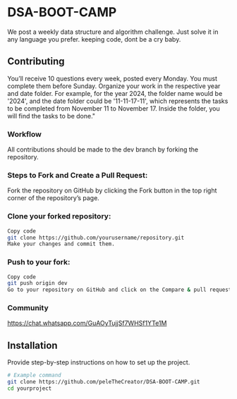 # DSA-BOOT-CAMP
We post a weekly data structure and algorithm challenge. Just solve it in any language you prefer.
keeping code, dont be a cry baby.


## Contributing
You’ll receive 10 questions every week, posted every Monday. You must complete them before Sunday. Organize your work in the respective year and date folder. For example, for the year 2024, the folder name would be '2024', and the date folder could be '11-11-17-11', which represents the tasks to be completed from November 11 to November 17. Inside the folder, you will find the tasks to be done."

  ### Workflow
  All contributions should be made to the dev branch by forking the repository.

  ### Steps to Fork and Create a Pull Request:
   Fork the repository on GitHub by clicking the Fork button in the top right corner of the repository’s page.

  ### Clone your forked repository:

```bash
Copy code
git clone https://github.com/yourusername/repository.git
Make your changes and commit them.
```
  ### Push to your fork:

```bash
Copy code
git push origin dev
Go to your repository on GitHub and click on the Compare & pull request button to create a pull request to the original repository.
```
  ### Community
  https://chat.whatsapp.com/GuAOyTujjSf7WHSf1YTe1M
  
## Installation

Provide step-by-step instructions on how to set up the project.

```bash
# Example command
git clone https://github.com/peleTheCreator/DSA-BOOT-CAMP.git
cd yourproject
